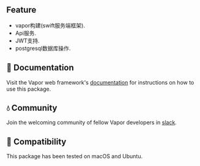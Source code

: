 ## Feature

- vapor构建(swift服务端框架).
- Api服务.
- JWT支持.
- postgresql数据库操作. 


## 📖 Documentation

Visit the Vapor web framework's [documentation](http://docs.vapor.codes) for instructions on how to use this package.

## 💧 Community

Join the welcoming community of fellow Vapor developers in [slack](http://vapor.team).

## 🔧 Compatibility

This package has been tested on macOS and Ubuntu.
